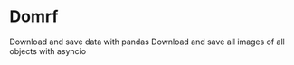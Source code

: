 # Domrf
Download and save data with pandas
Download and save all images of all objects with asyncio
